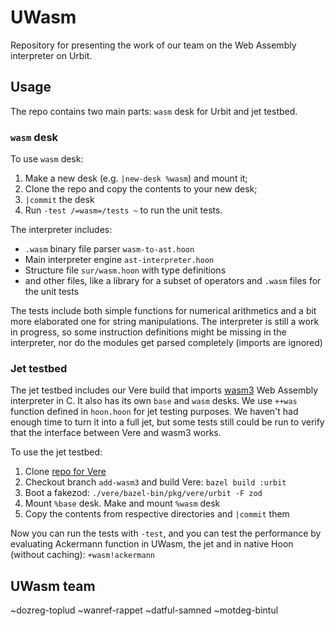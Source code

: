 # UWasm
Repository for presenting the work of our team on the Web Assembly interpreter on Urbit.

## Usage
The repo contains two main parts: `wasm` desk for Urbit and jet testbed.

### `wasm` desk
To use `wasm` desk:
1. Make a new desk (e.g. `|new-desk %wasm`) and mount it;
2. Clone the repo and copy the contents to your new desk;
3. `|commit` the desk
4. Run `-test /=wasm=/tests ~` to run the unit tests.

The interpreter includes:
 - `.wasm` binary file parser `wasm-to-ast.hoon`
 - Main interpreter engine `ast-interpreter.hoon`
 - Structure file `sur/wasm.hoon` with type definitions
 - and other files, like a library for a subset of operators and `.wasm` files for the unit tests

The tests include both simple functions for numerical arithmetics and a bit more elaborated one for string manipulations. The interpreter is still a work in progress, so some instruction definitions might be missing in the interpreter, nor do the modules get parsed completely (imports are ignored)

### Jet testbed
The jet testbed includes our Vere build that imports [wasm3](https://github.com/wasm3/wasm3) Web Assembly interpreter in C. It also has its own `base` and `wasm` desks. We use `++was` function defined in `hoon.hoon` for jet testing purposes. We haven't had enough time to turn it into a full jet, but some tests still could be run to verify that the interface between Vere and wasm3 works.

To use the jet testbed:
1. Clone [repo for Vere](https://github.com/melodicht/vere/tree/add-wasm3)
1. Checkout branch `add-wasm3` and build Vere: `bazel build :urbit`
2. Boot a fakezod: `./vere/bazel-bin/pkg/vere/urbit -F zod`
3. Mount `%base` desk. Make and mount `%wasm` desk
4. Copy the contents from respective directories and `|commit` them

Now you can run the tests with `-test`, and you can test the performance by evaluating Ackermann function in UWasm, the jet and in native Hoon (without caching): `+wasm!ackermann`

## UWasm team
~dozreg-toplud
~wanref-rappet
~datful-samned
~motdeg-bintul
